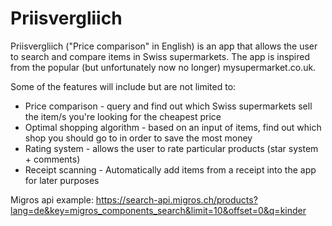 # Priisvergliich

Priisvergliich ("Price comparison" in English) is an app that allows the user to search and compare items in Swiss supermarkets. The app is inspired from the popular (but unfortunately now no longer) mysupermarket.co.uk. 

Some of the features will include but are not limited to:

* Price comparison - query and find out which Swiss supermarkets sell the item/s you're looking for the cheapest price
* Optimal shopping algorithm - based on an input of items, find out which shop you should go to in order to save the most money
* Rating system - allows the user to rate particular products (star system + comments)
* Receipt scanning - Automatically add items from a receipt into the app for later purposes


Migros api example: https://search-api.migros.ch/products?lang=de&key=migros_components_search&limit=10&offset=0&q=kinder